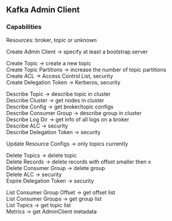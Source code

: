 ## Kafka Admin Client  

### Capabilities  

Resources: broker, topic or unknown  

Create Admin Client -> specify at least a bootstrap.server  

Create Topic -> create a new topic  
Create Topic Partitions -> increase the number of topic partitions  
Create ACL -> Access Control List, security  
Create Delegation Token -> Kerberos, security  

Describe Topic -> describe topic in cluster  
Describe Cluster -> get nodes in cluster  
Describe Config -> get broker/topic configs  
Describe Consumer Group -> describe group in cluster  
Describe Log Dir -> get info of all logs on a broker  
Describe ALC -> security  
Describe Delegation Token -> security  

Update Resource Configs -> only topics currently  

Delete Topics -> delete topic  
Delete Records -> delete records with offset smaller then x  
Delete Consumer Group -> delete group  
Delete ALC -> security  
Expire Delegation Token -> security  

List Consumer Group Offset -> get offset list  
List Consumer Groups -> get group list  
List Topics -> get topic list  
Metrics -> get AdminClient metadata  
